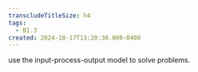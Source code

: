 ```yaml
---
transcludeTitleSize: h4
tags:
  - B1.3
created: 2024-10-17T13:20:30.000-0400
---
```

use the input-process-output model to solve problems.